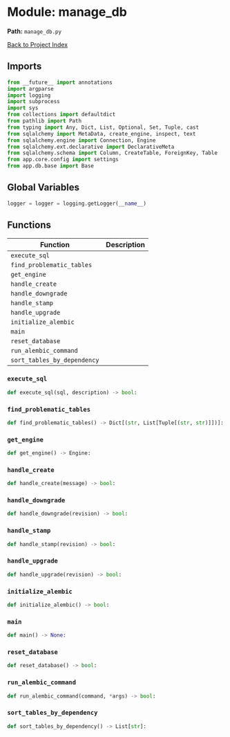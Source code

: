 # Module: manage_db

**Path:** `manage_db.py`

[Back to Project Index](../index.md)

## Imports
```python
from __future__ import annotations
import argparse
import logging
import subprocess
import sys
from collections import defaultdict
from pathlib import Path
from typing import Any, Dict, List, Optional, Set, Tuple, cast
from sqlalchemy import MetaData, create_engine, inspect, text
from sqlalchemy.engine import Connection, Engine
from sqlalchemy.ext.declarative import DeclarativeMeta
from sqlalchemy.schema import Column, CreateTable, ForeignKey, Table
from app.core.config import settings
from app.db.base import Base
```

## Global Variables
```python
logger = logger = logging.getLogger(__name__)
```

## Functions

| Function | Description |
| --- | --- |
| `execute_sql` |  |
| `find_problematic_tables` |  |
| `get_engine` |  |
| `handle_create` |  |
| `handle_downgrade` |  |
| `handle_stamp` |  |
| `handle_upgrade` |  |
| `initialize_alembic` |  |
| `main` |  |
| `reset_database` |  |
| `run_alembic_command` |  |
| `sort_tables_by_dependency` |  |

### `execute_sql`
```python
def execute_sql(sql, description) -> bool:
```

### `find_problematic_tables`
```python
def find_problematic_tables() -> Dict[(str, List[Tuple[(str, str)]])]:
```

### `get_engine`
```python
def get_engine() -> Engine:
```

### `handle_create`
```python
def handle_create(message) -> bool:
```

### `handle_downgrade`
```python
def handle_downgrade(revision) -> bool:
```

### `handle_stamp`
```python
def handle_stamp(revision) -> bool:
```

### `handle_upgrade`
```python
def handle_upgrade(revision) -> bool:
```

### `initialize_alembic`
```python
def initialize_alembic() -> bool:
```

### `main`
```python
def main() -> None:
```

### `reset_database`
```python
def reset_database() -> bool:
```

### `run_alembic_command`
```python
def run_alembic_command(command, *args) -> bool:
```

### `sort_tables_by_dependency`
```python
def sort_tables_by_dependency() -> List[str]:
```
